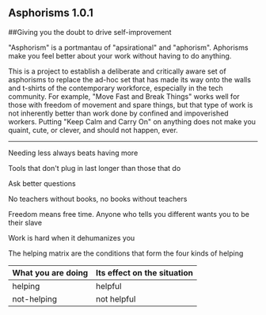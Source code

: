 Asphorisms 1.0.1
---------------------------------
##Giving you the doubt to drive self-improvement

"Asphorism" is a portmantau of "apsirational" and "aphorism". Aphorisms make you feel better about your work without having to do anything. 

This is a project to establish a deliberate and critically aware set of asphorisms to replace the ad-hoc set that has made its way onto the walls and t-shirts of the contemporary workforce, especially in the tech community. For example, "Move Fast and Break Things" works well for those with freedom of movement and spare things, but that type of work is not inherently better than work done by confined and impoverished workers. Putting "Keep Calm and Carry On" on anything does not make you quaint, cute, or clever, and should not happen, ever.

---------------------------------

Needing less always beats having more

Tools that don't plug in last longer than those that do

Ask better questions

No teachers without books, no books without teachers

Freedom means free time. Anyone who tells you different wants you to be their slave

Work is hard when it dehumanizes you

The helping matrix are the conditions that form the four kinds of helping

| What you are doing | Its effect on the situation | 
| -------------------| --------------------------- |
| helping            | helpful                     |
| not-helping        | not helpful                 |